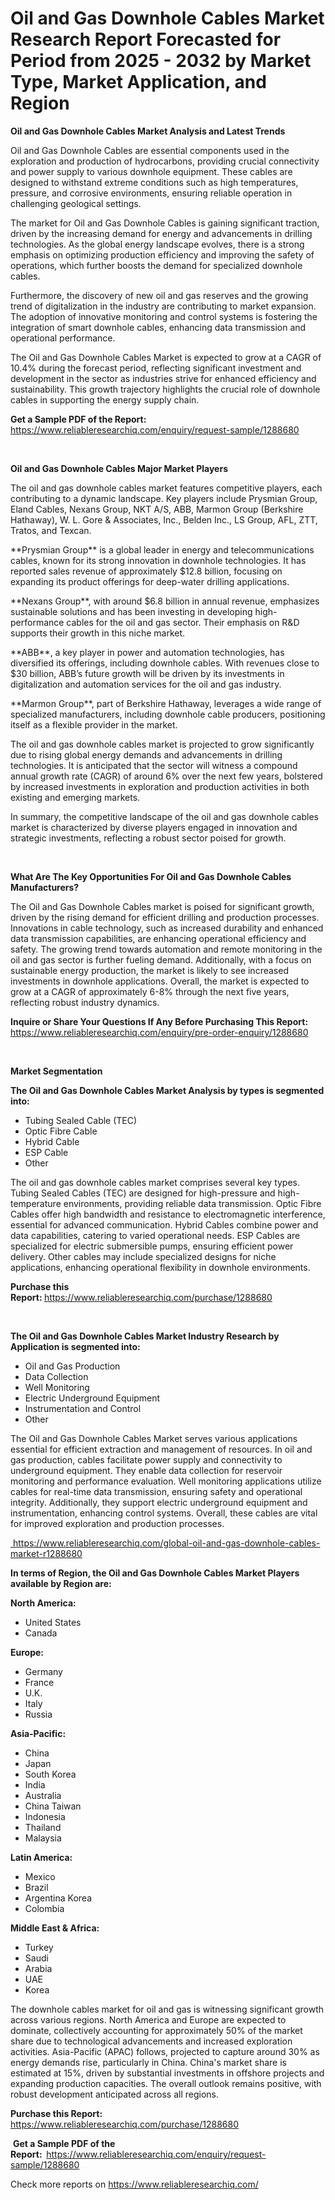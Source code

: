 <p><h1>Oil and Gas Downhole Cables Market Research Report Forecasted for Period from 2025 -  2032 by Market Type, Market Application, and Region</h1></p><p><strong>Oil and Gas Downhole Cables Market Analysis and Latest Trends</strong></p>
<p><p>Oil and Gas Downhole Cables are essential components used in the exploration and production of hydrocarbons, providing crucial connectivity and power supply to various downhole equipment. These cables are designed to withstand extreme conditions such as high temperatures, pressure, and corrosive environments, ensuring reliable operation in challenging geological settings. </p><p>The market for Oil and Gas Downhole Cables is gaining significant traction, driven by the increasing demand for energy and advancements in drilling technologies. As the global energy landscape evolves, there is a strong emphasis on optimizing production efficiency and improving the safety of operations, which further boosts the demand for specialized downhole cables.</p><p>Furthermore, the discovery of new oil and gas reserves and the growing trend of digitalization in the industry are contributing to market expansion. The adoption of innovative monitoring and control systems is fostering the integration of smart downhole cables, enhancing data transmission and operational performance.</p><p>The Oil and Gas Downhole Cables Market is expected to grow at a CAGR of 10.4% during the forecast period, reflecting significant investment and development in the sector as industries strive for enhanced efficiency and sustainability. This growth trajectory highlights the crucial role of downhole cables in supporting the energy supply chain.</p></p>
<p><strong>Get a Sample PDF of the Report:&nbsp;</strong> <a href="https://www.reliableresearchiq.com/enquiry/request-sample/1288680?utm_campaign=2947&utm_medium=2&utm_source=Github&utm_content=ia&utm_term=29032025&utm_id=oil-and-gas-downhole-cables">https://www.reliableresearchiq.com/enquiry/request-sample/1288680</a></p>
<p>&nbsp;</p>
<p><strong>Oil and Gas Downhole Cables Major Market Players</strong></p>
<p><p>The oil and gas downhole cables market features competitive players, each contributing to a dynamic landscape. Key players include Prysmian Group, Eland Cables, Nexans Group, NKT A/S, ABB, Marmon Group (Berkshire Hathaway), W. L. Gore & Associates, Inc., Belden Inc., LS Group, AFL, ZTT, Tratos, and Texcan.</p><p>**Prysmian Group** is a global leader in energy and telecommunications cables, known for its strong innovation in downhole technologies. It has reported sales revenue of approximately $12.8 billion, focusing on expanding its product offerings for deep-water drilling applications.</p><p>**Nexans Group**, with around $6.8 billion in annual revenue, emphasizes sustainable solutions and has been investing in developing high-performance cables for the oil and gas sector. Their emphasis on R&D supports their growth in this niche market.</p><p>**ABB**, a key player in power and automation technologies, has diversified its offerings, including downhole cables. With revenues close to $30 billion, ABB’s future growth will be driven by its investments in digitalization and automation services for the oil and gas industry.</p><p>**Marmon Group**, part of Berkshire Hathaway, leverages a wide range of specialized manufacturers, including downhole cable producers, positioning itself as a flexible provider in the market. </p><p>The oil and gas downhole cables market is projected to grow significantly due to rising global energy demands and advancements in drilling technologies. It is anticipated that the sector will witness a compound annual growth rate (CAGR) of around 6% over the next few years, bolstered by increased investments in exploration and production activities in both existing and emerging markets.</p><p>In summary, the competitive landscape of the oil and gas downhole cables market is characterized by diverse players engaged in innovation and strategic investments, reflecting a robust sector poised for growth.</p></p>
<p>&nbsp;</p>
<p><strong>What Are The Key Opportunities For Oil and Gas Downhole Cables Manufacturers?</strong></p>
<p><p>The Oil and Gas Downhole Cables market is poised for significant growth, driven by the rising demand for efficient drilling and production processes. Innovations in cable technology, such as increased durability and enhanced data transmission capabilities, are enhancing operational efficiency and safety. The growing trend towards automation and remote monitoring in the oil and gas sector is further fueling demand. Additionally, with a focus on sustainable energy production, the market is likely to see increased investments in downhole applications. Overall, the market is expected to grow at a CAGR of approximately 6-8% through the next five years, reflecting robust industry dynamics.</p></p>
<p><strong>Inquire or Share Your Questions If Any Before Purchasing This Report:</strong> <a href="https://www.reliableresearchiq.com/enquiry/pre-order-enquiry/1288680?utm_campaign=2947&utm_medium=2&utm_source=Github&utm_content=ia&utm_term=29032025&utm_id=oil-and-gas-downhole-cables">https://www.reliableresearchiq.com/enquiry/pre-order-enquiry/1288680</a></p>
<p>&nbsp;</p>
<p><strong>Market Segmentation</strong></p>
<p><strong>The Oil and Gas Downhole Cables Market Analysis by types is segmented into:</strong></p>
<p><ul><li>Tubing Sealed Cable (TEC)</li><li>Optic Fibre Cable</li><li>Hybrid Cable</li><li>ESP Cable</li><li>Other</li></ul></p>
<p><p>The oil and gas downhole cables market comprises several key types. Tubing Sealed Cables (TEC) are designed for high-pressure and high-temperature environments, providing reliable data transmission. Optic Fibre Cables offer high bandwidth and resistance to electromagnetic interference, essential for advanced communication. Hybrid Cables combine power and data capabilities, catering to varied operational needs. ESP Cables are specialized for electric submersible pumps, ensuring efficient power delivery. Other cables may include specialized designs for niche applications, enhancing operational flexibility in downhole environments.</p></p>
<p><strong>Purchase this Report:&nbsp;</strong><a href="https://www.reliableresearchiq.com/purchase/1288680?utm_campaign=2947&utm_medium=2&utm_source=Github&utm_content=ia&utm_term=29032025&utm_id=oil-and-gas-downhole-cables">https://www.reliableresearchiq.com/purchase/1288680</a></p>
<p>&nbsp;</p>
<p><strong>The Oil and Gas Downhole Cables Market Industry Research by Application is segmented into:</strong></p>
<p><ul><li>Oil and Gas Production</li><li>Data Collection</li><li>Well Monitoring</li><li>Electric Underground Equipment</li><li>Instrumentation and Control</li><li>Other</li></ul></p>
<p><p>The Oil and Gas Downhole Cables Market serves various applications essential for efficient extraction and management of resources. In oil and gas production, cables facilitate power supply and connectivity to underground equipment. They enable data collection for reservoir monitoring and performance evaluation. Well monitoring applications utilize cables for real-time data transmission, ensuring safety and operational integrity. Additionally, they support electric underground equipment and instrumentation, enhancing control systems. Overall, these cables are vital for improved exploration and production processes.</p></p>
<p><a href="https://www.reliableresearchiq.com/global-oil-and-gas-downhole-cables-market-r1288680?utm_campaign=2947&utm_medium=2&utm_source=Github&utm_content=ia&utm_term=29032025&utm_id=oil-and-gas-downhole-cables">&nbsp;https://www.reliableresearchiq.com/global-oil-and-gas-downhole-cables-market-r1288680</a></p>
<p><strong>In terms of Region, the Oil and Gas Downhole Cables Market Players available by Region are:</strong></p>
<p>
    <p> <strong> North America: </strong>
        <ul>
            <li>United States</li>
            <li>Canada</li>
        </ul>
        </p> 
    <p> <strong> Europe: </strong>
        <ul>
            <li>Germany</li>
            <li>France</li>
            <li>U.K.</li>
            <li>Italy</li>
            <li>Russia</li>
        </ul>
        </p> 
    <p> <strong> Asia-Pacific: </strong>
        <ul>
            <li>China</li>
            <li>Japan</li>
            <li>South Korea</li>
            <li>India</li>
            <li>Australia</li>
            <li>China Taiwan</li>
            <li>Indonesia</li>
            <li>Thailand</li>
            <li>Malaysia</li>
        </ul>
        </p> 
    <p> <strong> Latin America: </strong>
        <ul>
            <li>Mexico</li>
            <li>Brazil</li>
            <li>Argentina Korea</li>
            <li>Colombia</li>
        </ul>
        </p> 
    <p> <strong> Middle East & Africa: </strong>
        <ul>
            <li>Turkey</li>
            <li>Saudi</li>
            <li>Arabia</li>
            <li>UAE</li>
            <li>Korea</li>
        </ul>
    </p>
    </p>
<p><p>The downhole cables market for oil and gas is witnessing significant growth across various regions. North America and Europe are expected to dominate, collectively accounting for approximately 50% of the market share due to technological advancements and increased exploration activities. Asia-Pacific (APAC) follows, projected to capture around 30% as energy demands rise, particularly in China. China's market share is estimated at 15%, driven by substantial investments in offshore projects and expanding production capacities. The overall outlook remains positive, with robust development anticipated across all regions.</p></p>
<p><strong>Purchase this Report: </strong><a href="https://www.reliableresearchiq.com/purchase/1288680?utm_campaign=2947&utm_medium=2&utm_source=Github&utm_content=ia&utm_term=29032025&utm_id=oil-and-gas-downhole-cables">https://www.reliableresearchiq.com/purchase/1288680</a></p>
<p>&nbsp;<strong>Get a Sample PDF of the Report:&nbsp;&nbsp;</strong><a href="https://www.reliableresearchiq.com/enquiry/request-sample/1288680?utm_campaign=2947&utm_medium=2&utm_source=Github&utm_content=ia&utm_term=29032025&utm_id=oil-and-gas-downhole-cables">https://www.reliableresearchiq.com/enquiry/request-sample/1288680</a></p>
<p><strong></strong></p>
<p>Check more reports on <a href="https://www.reliableresearchiq.com/?utm_campaign=2947&utm_medium=2&utm_source=Github&utm_content=ia&utm_term=29032025&utm_id=oil-and-gas-downhole-cables">https://www.reliableresearchiq.com/</a></p>